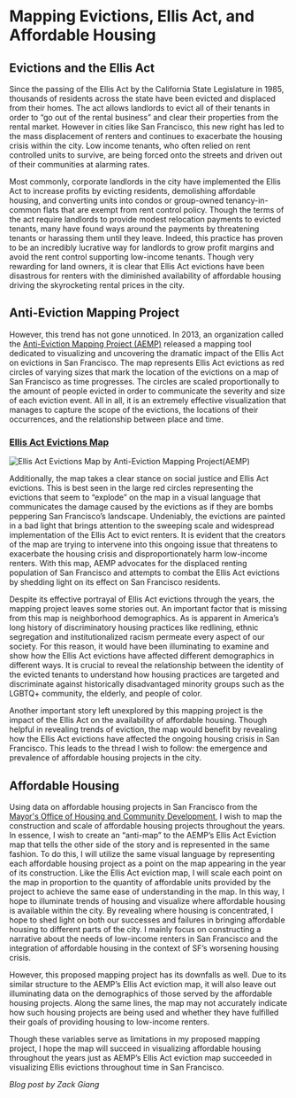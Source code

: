 # Mapping Evictions, Ellis Act, and Affordable Housing 

## Evictions and the Ellis Act

Since the passing of the Ellis Act by the California State Legislature in 1985, thousands of residents across the state have been evicted and displaced from their homes. The act allows landlords to evict all of their tenants in order to “go out of the rental business” and clear their properties from the rental market. However in cities like San Francisco, this new right has led to the mass displacement of renters and continues to exacerbate the housing crisis within the city. Low income tenants, who often relied on rent controlled units to survive, are being forced onto the streets and driven out of their communities at alarming rates. 

Most commonly, corporate landlords in the city have implemented the Ellis Act to increase profits by evicting residents, demolishing affordable housing, and converting units into condos or group-owned tenancy-in-common flats that are exempt from rent control policy. Though the terms of the act require landlords to provide modest relocation payments to evicted tenants, many have found ways around the payments by threatening tenants or harassing them until they leave. Indeed, this practice has proven to be an incredibly lucrative way for landlords to grow profit margins and avoid the rent control supporting low-income tenants. Though very rewarding for land owners, it is clear that Ellis Act evictions have been disastrous for renters with the diminished availability of affordable housing driving the skyrocketing rental prices in the city.

## Anti-Eviction Mapping Project

However, this trend has not gone unnoticed. In 2013, an organization called the [Anti-Eviction Mapping Project (AEMP)](https://antievictionmap.com/) released a mapping tool dedicated to visualizing and uncovering the dramatic impact of the Ellis Act on evictions in San Francisco. The map represents Ellis Act evictions as red circles of varying sizes that mark the location of the evictions on a map of San Francisco as time progresses. The circles are scaled proportionally to the amount of people evicted in order to communicate the severity and size of each eviction event. All in all, it is an extremely effective visualization that manages to capture the scope of the evictions, the locations of their occurrences, and the relationship between place and time. 

### [Ellis Act Evictions Map](http://www.antievictionmappingproject.net/ellis.html)

![Ellis Act Evictions Map by Anti-Eviction Mapping Project(AEMP)](http://www.antievictionmappingproject.net/ellis.jpg)

Additionally, the map takes a clear stance on social justice and Ellis Act evictions. This is best seen in the large red circles representing the evictions that seem to “explode” on the map in a visual language that communicates the damage caused by the evictions as if they are bombs peppering San Francisco’s landscape. Undeniably, the evictions are painted in a bad light that brings attention to the sweeping scale and widespread implementation of the Ellis Act to evict renters. It is evident that the creators of the map are trying to intervene into this ongoing issue that threatens to exacerbate the housing crisis and disproportionately harm low-income renters. With this map, AEMP advocates for the displaced renting population of San Francisco and attempts to combat the Ellis Act evictions by shedding light on its effect on San Francisco residents. 

Despite its effective portrayal of Ellis Act evictions through the years, the mapping project leaves some stories out. An important factor that is missing from this map is neighborhood demographics. As is apparent in America’s long history of discriminatory housing practices like redlining, ethnic segregation and institutionalized racism permeate every aspect of our society. For this reason, it would have been illuminating to examine and show how the Ellis Act evictions have affected different demographics in different ways. It is crucial to reveal the relationship between the identity of the evicted tenants to understand how housing practices are targeted and discriminate against historically disadvantaged minority groups such as the LGBTQ+ community, the elderly, and people of color. 

Another important story left unexplored by this mapping project is the impact of the Ellis Act on the availability of affordable housing. Though helpful in revealing trends of eviction, the map would benefit by revealing how the Ellis Act evictions have affected the ongoing housing crisis in San Francisco. This leads to the thread I wish to follow: the emergence and prevalence of affordable housing projects in the city. 

## Affordable Housing

Using data on affordable housing projects in San Francisco from the [Mayor's Office of Housing and Community Development](https://data.sfgov.org/Housing-and-Buildings/Map-of-MOHCD-s-Affordable-Rental-Portfolio/2hwb-ndvk
), I wish to map the construction and scale of affordable housing projects throughout the years. In essence, I wish to create an “anti-map” to the AEMP’s Ellis Act Eviction map that tells the other side of the story and is represented in the same fashion. To do this, I will utilize the same visual language by representing each affordable housing project as a point on the map appearing in the year of its construction. Like the Ellis Act eviction map, I will scale each point on the map in proportion to the quantity of affordable units provided by the project to achieve the same ease of understanding in the map. In this way, I hope to illuminate trends of housing and visualize where affordable housing is available within the city. By revealing where housing is concentrated, I hope to shed light on both our successes and failures in bringing affordable housing to different parts of the city. I mainly focus on constructing a narrative about the needs of low-income renters in San Francisco and the integration of affordable housing in the context of SF’s worsening housing crisis. 

However, this proposed mapping project has its downfalls as well. Due to its similar structure to the AEMP’s Ellis Act eviction map, it will also leave out illuminating data on the demographics of those served by the affordable housing projects. Along the same lines, the map may not accurately indicate how such housing projects are being used and whether they have fulfilled their goals of providing housing to low-income renters.

Though these variables serve as limitations in my proposed mapping project, I hope the map will succeed in visualizing affordable housing throughout the years just as AEMP’s Ellis Act eviction map succeeded in visualizing Ellis evictions throughout time in San Francisco.

*Blog post by _Zack Giang_*
